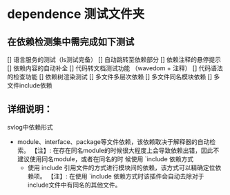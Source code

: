 # dependence 测试文件夹

## 在依赖检测集中需完成如下测试
[] 语言服务的测试（ls测试完备）
    [] 自动跳转至依赖部分
    [] 依赖注释的悬停提示
    [] 依赖内容的自动补全
    [] 代码转文档测试功能 （wavedom + 注释）
    [] 代码语法的检查功能
[] 依赖树渲染测试
    [] 多文件多层次依赖
    [] 多文件同名模块依赖
    [] 多文件include依赖

    
## 详细说明：

svlog中依赖形式 

* module、interface、package等文件依赖，该依赖取决于解释器的自动检索。
   【注】: 在存在同名module的时候很大程度上会导致依赖出错，因此不建议使用同名module，或者在同名的时 候使用 `include 依赖方式
  * 使用 include 引用文件的方式进行模块间的依赖，该方式可以精确定位依赖项。
   【注】: 在使用 `include 依赖方式时该插件会自动去除对于include文件中有同名的其他文件。